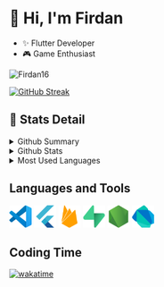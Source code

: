 # 👋 Hi, I'm Firdan

- ✨ Flutter Developer
- 🎮 Game Enthusiast

<p align="left">
  <img src="https://komarev.com/ghpvc/?username=Firdan16&label=Profile%20views&color=0e75b6&style=flat" alt="Firdan16" />
</p>

[![GitHub Streak](https://github-readme-streak-stats.herokuapp.com/?user=dikdns&theme=tokyonight)](https://git.io/streak-stats)

## 🎯 Stats Detail

<details>
<summary>Github Summary</summary>
  <img src="https://github-profile-trophy.vercel.app/?username=Firdan16&theme=tokyonight" />
</details>

<details>
<summary>Github Stats</summary>
  <img src="https://github-readme-stats.vercel.app/api?username=Firdan16&show_icons=true&theme=tokyonight" />
</details>


<details>
<summary>Most Used Languages</summary>
  <img src="https://github-readme-stats.vercel.app/api/top-langs/?username=Firdan16&layout=compact&theme=tokyonight" />
</details>

## Languages and Tools

<p align="left">
  <img src="https://raw.githubusercontent.com/devicons/devicon/master/icons/vscode/vscode-original.svg" alt="vscode" width="40" height="40"/>
  <img src="https://raw.githubusercontent.com/devicons/devicon/master/icons/flutter/flutter-original.svg" alt="flutter" width="40" height="40"/>
  <img src="https://raw.githubusercontent.com/devicons/devicon/master/icons/firebase/firebase-plain.svg" alt="firebase" width="40" height="40"/>
  <img src="https://raw.githubusercontent.com/devicons/devicon/master/icons/supabase/supabase-original.svg" alt="supabase" width="40" height="40"/>
  <img src="https://raw.githubusercontent.com/devicons/devicon/master/icons/nodejs/nodejs-original.svg" alt="nodejs" width="40" height="40"/>
  <img src="https://raw.githubusercontent.com/devicons/devicon/master/icons/dart/dart-original.svg" alt="dart" width="40" height="40"/>
</p>

## Coding Time
[![wakatime](https://wakatime.com/badge/user/d3604b12-b6fc-413d-b9dd-42fb3555cbea.svg)](https://wakatime.com/@d3604b12-b6fc-413d-b9dd-42fb3555cbea)
